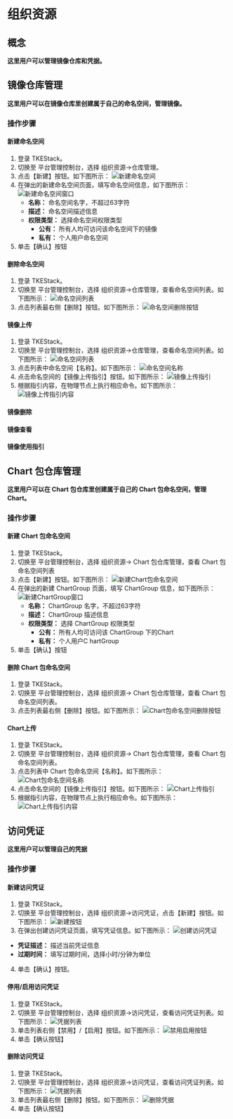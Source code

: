 

# 组织资源

## 概念
**这里用户可以管理镜像仓库和凭据。**

## 镜像仓库管理
**这里用户可以在镜像仓库里创建属于自己的命名空间，管理镜像。**

### 操作步骤
#### 新建命名空间
  1. 登录 TKEStack。
  2. 切换至 平台管理控制台，选择 组织资源->仓库管理。
  3. 点击【新建】按钮。如下图所示：
      ![新建命名空间](images/新建命名空间.png)
  4. 在弹出的新建命名空间页面，填写命名空间信息，如下图所示：
      ![新建命名空间窗口](images/新建命名空间窗口.png)
     + **名称：** 命名空间名字，不超过63字符
     + **描述：** 命名空间描述信息
     + **权限类型：** 选择命名空间权限类型
       + **公有：** 所有人均可访问该命名空间下的镜像
       + **私有：** 个人用户命名空间
  5. 单击【确认】按钮
 #### 删除命名空间
  1. 登录 TKEStack。
  2. 切换至 平台管理控制台，选择 组织资源->仓库管理，查看命名空间列表。如下图所示：
      ![命名空间列表](images/命名空间列表.png)
  3. 点击列表最右侧【删除】按钮。如下图所示：
      ![命名空间删除按钮](images/命名空间删除按钮.png)
#### 镜像上传
  1. 登录 TKEStack。
  2. 切换至 平台管理控制台，选择 组织资源->仓库管理，查看命名空间列表。如下图所示：
      ![命名空间列表](images/命名空间列表.png)
  3. 点击列表中命名空间【名称】。如下图所示：
      ![命名空间名称](images/命名空间名称.png)
  4. 点击命名空间的【镜像上传指引】按钮。如下图所示：
      ![镜像上传指引](images/镜像上传指引.png)
  5. 根据指引内容，在物理节点上执行相应命令。如下图所示：
      ![镜像上传指引内容](images/镜像上传指引内容.png)
#### 镜像删除
#### 镜像查看
#### 镜像使用指引

## Chart 包仓库管理
**这里用户可以在 Chart 包仓库里创建属于自己的 Chart 包命名空间，管理 Chart。**

### 操作步骤
#### 新建 Chart 包命名空间
  1. 登录 TKEStack。
  2. 切换至 平台管理控制台，选择 组织资源-> Chart 包仓库管理，查看 Chart 包命名空间列表
  3. 点击【新建】按钮。如下图所示：
      ![新建Chart包命名空间](images/新建Chart包命名空间.png)
  4. 在弹出的新建 ChartGroup 页面，填写 ChartGroup 信息，如下图所示：
      ![新建ChartGroup窗口](images/新建ChartGroup窗口.png)
     + **名称：** ChartGroup 名字，不超过63字符
     + **描述：** ChartGroup 描述信息
     + **权限类型：** 选择 ChartGroup 权限类型
       + **公有：** 所有人均可访问该 ChartGroup 下的Chart
       + **私有：** 个人用户C hartGroup
  5. 单击【确认】按钮
 #### 删除 Chart 包命名空间
  1. 登录 TKEStack。
  2. 切换至 平台管理控制台，选择 组织资源-> Chart 包仓库管理，查看 Chart 包命名空间列表。
  3. 点击列表最右侧【删除】按钮。如下图所示：
      ![Chart包命名空间删除按钮](images/Chart包命名空间删除按钮.png)
#### Chart上传
  1. 登录 TKEStack。
  2. 切换至 平台管理控制台，选择 组织资源-> Chart 包仓库管理，查看 Chart 包命名空间列表。
  3. 点击列表中 Chart 包命名空间【名称】。如下图所示：
      ![Chart包命名空间名称](images/Chart包命名空间名称.png)
  4. 点击命名空间的【镜像上传指引】按钮。如下图所示：
      ![Chart上传指引](images/Chart上传指引.png)
  5. 根据指引内容，在物理节点上执行相应命令。如下图所示：
      ![Chart上传指引内容](images/Chart上传指引内容.png)



## 访问凭证
**这里用户可以管理自己的凭据**
### 操作步骤
#### 新建访问凭证
  1. 登录 TKEStack。
  2. 切换至 平台管理控制台，选择 组织资源->访问凭证，点击【新建】按钮。如下图所示：
      ![新建按钮](images/新建访问凭证.png)
  3. 在弹出创建访问凭证页面，填写凭证信息。如下图所示：
      ![创建访问凭证](images/创建访问凭证.png)
   + **凭证描述：** 描述当前凭证信息
   + **过期时间：** 填写过期时间，选择小时/分钟为单位
  4. 单击【确认】按钮。
#### 停用/启用访问凭证
  1. 登录 TKEStack。
  2. 切换至 平台管理控制台，选择 组织资源->访问凭证，查看访问凭证列表。如下图所示：
      ![凭据列表](images/凭据列表.png)
  3. 单击列表右侧【禁用】/【启用】按钮。如下图所示：
      ![禁用启用按钮](images/禁用启用.png)
  4. 单击【确认按钮】
#### 删除访问凭证
  1. 登录 TKEStack。
  2. 切换至 平台管理控制台，选择 组织资源->访问凭证，查看访问凭证列表。如下图所示：
      ![凭据列表](images/凭据列表.png)
  3. 单击列表最右侧【删除】按钮。如下图所示：
      ![删除凭据](images/删除凭据.png)
  4. 单击【确认按钮】
